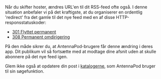 Når du skifter hoster, ændres URL'en til dit RSS-feed ofte også. I denne situation anbefaler vi på det kraftigste, at du organiserer en ordentlig 'redirect' fra det gamle til det nye feed med en af disse HTTP-responsstatuskoder:

* [301 Flyttet permanent](https://developer.mozilla.org/docs/Web/HTTP/Status/301)
* [308 Permanent omdirigering](https://developer.mozilla.org/docs/Web/HTTP/Status/308)

På den måde sikrer du, at AntennaPod-brugere får denne ændring i deres app. Dit publikum vil så fortsætte med at modtage dine afsnit uden at skulle abonnere på det nye feed igen.

Glem ikke også at opdatere din post i [katalogerne](/documentation/podcasters-hosters/list-podcast), som AntennaPod bruger til sin søgefunktion.
